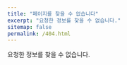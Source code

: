 ```yaml
---
title: "페이지를 찾을 수 없습니다"
excerpt: "요청한 정보를 찾을 수 없습니다."
sitemap: false
permalink: /404.html
---
```

요청한 정보를 찾을 수 없습니다.
